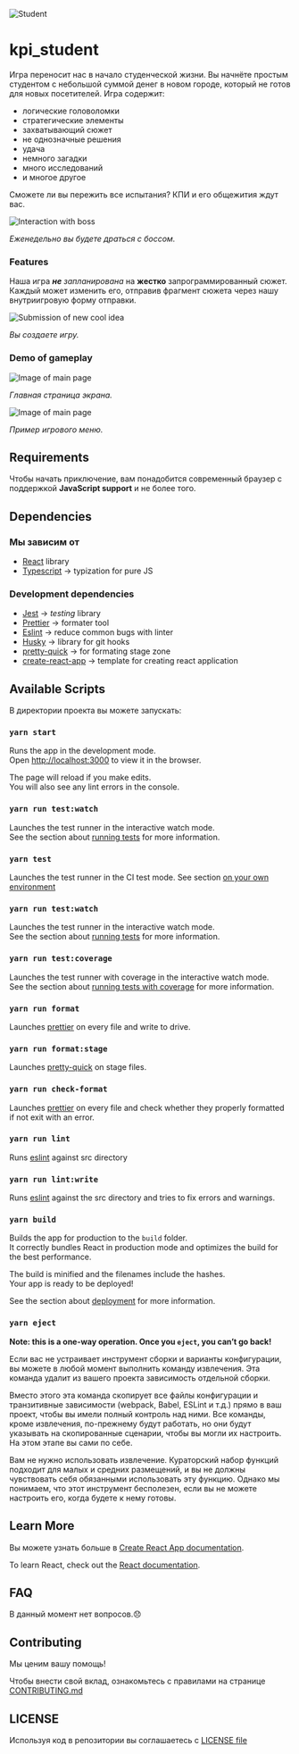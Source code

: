 ![Student](/readme_images/student.png)

# kpi_student

Игра переносит нас в начало студенческой жизни. Вы начнёте простым студентом с небольшой суммой денег в новом городе, который не готов для новых посетителей.
Игра содержит:

- логические головоломки
- стратегические элементы
- захватывающий сюжет
- не однозначные решения
- удача
- немного загадки
- много исследований
- и многое другое

Сможете ли вы пережить все испытания? КПИ и его общежития ждут вас.

![Interaction with boss](/readme_images/boss.svg)

_Еженедельно вы будете драться с боссом._

### Features

Наша игра _**не** запланирована_ на **жестко** запрограммированный сюжет. Каждый может изменить его, отправив фрагмент сюжета через нашу внутриигровую форму отправки.

![Submission of new cool idea](/readme_images/ideaForm.svg)

_Вы создаете игру._

### Demo of gameplay

![Image of main page](/readme_images/main.svg)

_Главная страница экрана._

![Image of main page](/readme_images/menu.svg)

_Пример игрового меню._

## Requirements

Чтобы начать приключение, вам понадобится современный браузер с поддержкой **JavaScript support** и не более того.

## Dependencies

### Мы зависим от

- [React](https://reactjs.org/) library
- [Typescript](https://www.typescriptlang.org/) -> typization for pure JS

### Development dependencies

- [Jest](https://jestjs.io/) -> _testing_ library
- [Prettier](https://prettier.io/) -> formater tool
- [Eslint](https://eslint.org/) -> reduce common bugs with linter
- [Husky](https://typicode.github.io/husky/#/) -> library for git hooks
- [pretty-quick](https://www.npmjs.com/package/pretty-quick) -> for formating stage zone
- [create-react-app](https://create-react-app.dev/docs/adding-typescript/) -> template for creating react application

## Available Scripts

В директории проекта вы можете запускать:

### `yarn start`

Runs the app in the development mode.\
Open [http://localhost:3000](http://localhost:3000) to view it in the browser.

The page will reload if you make edits.\
You will also see any lint errors in the console.

### `yarn run test:watch`

Launches the test runner in the interactive watch mode.\
See the section about [running tests](https://facebook.github.io/create-react-app/docs/running-tests) for more information.

### `yarn test`

Launches the test runner in the CI test mode. See section [on your own environment](https://create-react-app.dev/docs/running-tests/#linux-macos-bash)

### `yarn run test:watch`

Launches the test runner in the interactive watch mode.\
See the section about [running tests](https://facebook.github.io/create-react-app/docs/running-tests) for more information.

### `yarn run test:coverage`

Launches the test runner with coverage in the interactive watch mode.\
See the section about [running tests with coverage](https://create-react-app.dev/docs/running-tests/#coverage-reporting) for more information.

### `yarn run format`

Launches [prettier](https://prettier.io/) on every file and write to drive.

### `yarn run format:stage`

Launches [pretty-quick](https://www.npmjs.com/package/pretty-quick) on stage files.

### `yarn run check-format`

Launches [prettier](https://prettier.io/) on every file and check whether they properly formatted if not exit with an error.

### `yarn run lint`

Runs [eslint](https://eslint.org/) against src directory

### `yarn run lint:write`

Runs [eslint](https://eslint.org/) against the src directory and tries to fix errors and warnings.

### `yarn build`

Builds the app for production to the `build` folder.\
It correctly bundles React in production mode and optimizes the build for the best performance.

The build is minified and the filenames include the hashes.\
Your app is ready to be deployed!

See the section about [deployment](https://facebook.github.io/create-react-app/docs/deployment) for more information.

### `yarn eject`

**Note: this is a one-way operation. Once you `eject`, you can’t go back!**

Если вас не устраивает инструмент сборки и варианты конфигурации, вы можете в любой момент выполнить команду извлечения. Эта команда удалит из вашего проекта зависимость отдельной сборки.

Вместо этого эта команда скопирует все файлы конфигурации и транзитивные зависимости (webpack, Babel, ESLint и т.д.) прямо в ваш проект, чтобы вы имели полный контроль над ними. Все команды, кроме извлечения, по-прежнему будут работать, но они будут указывать на скопированные сценарии, чтобы вы могли их настроить. На этом этапе вы сами по себе.

Вам не нужно использовать извлечение. Кураторский набор функций подходит для малых и средних размещений, и вы не должны чувствовать себя обязанными использовать эту функцию. Однако мы понимаем, что этот инструмент бесполезен, если вы не можете настроить его, когда будете к нему готовы.

## Learn More

Вы можете узнать больше в [Create React App documentation](https://facebook.github.io/create-react-app/docs/getting-started).

To learn React, check out the [React documentation](https://reactjs.org/).

## FAQ

В данный момент нет вопросов.:disappointed:

## Contributing

Мы ценим вашу помощь!

Чтобы внести свой вклад, ознакомьтесь с правилами на странице [CONTRIBUTING.md](/CONTRIBUTING.md)

## LICENSE

Используя код в репозитории вы соглашаетесь с [LICENSE file](/LICENSE)
